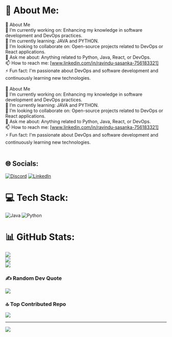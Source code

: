 # 💫 About Me:
🚀 About Me<br>🔭 I’m currently working on: Enhancing my knowledge in software development and DevOps practices.<br>🌱 I’m currently learning: JAVA and PYTHON.<br>👯 I’m looking to collaborate on: Open-source projects related to DevOps or React applications.<br>💬 Ask me about: Anything related to Python, Java, React, or DevOps.<br>📫 How to reach me: [www.linkedin.com/in/ravindu-sasanka-756183321]<br>⚡ Fun fact: I'm passionate about DevOps and software development and continuously learning new technologies.<br><br>🚀 About Me<br>🔭 I’m currently working on: Enhancing my knowledge in software development and DevOps practices.<br>🌱 I’m currently learning: JAVA and PYTHON.<br>👯 I’m looking to collaborate on: Open-source projects related to DevOps or React applications.<br>💬 Ask me about: Anything related to Python, Java, React, or DevOps.<br>📫 How to reach me: [www.linkedin.com/in/ravindu-sasanka-756183321]<br>⚡ Fun fact: I'm passionate about DevOps and software development and continuously learning new technologies.<br><br>


## 🌐 Socials:
[![Discord](https://img.shields.io/badge/Discord-%237289DA.svg?logo=discord&logoColor=white)](https://discord.gg/https://discord.gg/8drS5qB5) [![LinkedIn](https://img.shields.io/badge/LinkedIn-%230077B5.svg?logo=linkedin&logoColor=white)](https://linkedin.com/in/www.linkedin.com/in/ravindu-sasanka-756183321) 

# 💻 Tech Stack:
![Java](https://img.shields.io/badge/java-%23ED8B00.svg?style=for-the-badge&logo=openjdk&logoColor=white) ![Python](https://img.shields.io/badge/python-3670A0?style=for-the-badge&logo=python&logoColor=ffdd54)
# 📊 GitHub Stats:
![](https://github-readme-stats.vercel.app/api?username=Ravindusasanka1&theme=dark&hide_border=false&include_all_commits=false&count_private=false)<br/>
![](https://github-readme-streak-stats.herokuapp.com/?user=Ravindusasanka1&theme=dark&hide_border=false)<br/>
![](https://github-readme-stats.vercel.app/api/top-langs/?username=Ravindusasanka1&theme=dark&hide_border=false&include_all_commits=false&count_private=false&layout=compact)

### ✍️ Random Dev Quote
![](https://quotes-github-readme.vercel.app/api?type=horizontal&theme=radical)

### 🔝 Top Contributed Repo
![](https://github-contributor-stats.vercel.app/api?username=Ravindusasanka1&limit=5&theme=dark&combine_all_yearly_contributions=true)

---
[![](https://visitcount.itsvg.in/api?id=Ravindusasanka1&icon=0&color=0)](https://visitcount.itsvg.in)

<!-- Proudly created with GPRM ( https://gprm.itsvg.in ) -->

